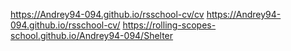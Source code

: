 https://Andrey94-094.github.io/rsschool-cv/cv
https://Andrey94-094.github.io/rsschool-cv/
https://rolling-scopes-school.github.io/Andrey94-094/Shelter
